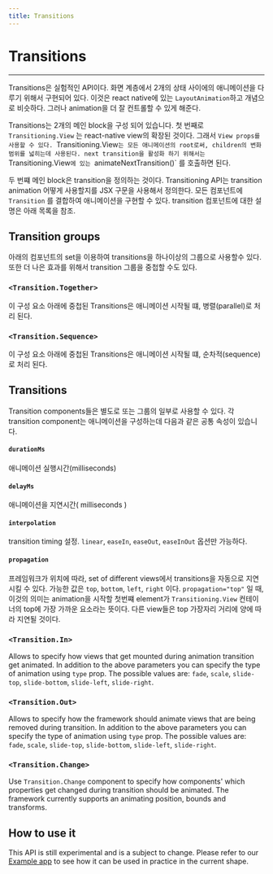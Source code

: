 ```yaml
---
title: Transitions
---
```


# Transitions

---

Transitions은 실험적인 API이다. 화면 계층에서 2개의 상태 사이에의 애니메이션을 다루기 위해서 구현되어 있다.
이것은 react native에 있는 `LayoutAnimation`하고 개념으로 비슷하다. 그러나 animation을 더 잘 컨트롤할 수 있게 해준다.

Transitions는 2개의 메인 block을 구성 되어 있습니다. 첫 번째로 `Transitioning.View` 는 react-native view의 확장된 것이다. 그래서 `View props를  사용할 수 있다. `Transitioning.View` 는 모든 애니메이션의 root로써, children의 변화 범위를 넓히는데 사용된다. next transition을 활성화 하기 위해서는 
`Transitioning.View`에 있는 `animateNextTransition()` 를 호출하면 된다.

두 번쨰 메인 block은 transition을 정의하는 것이다. Transitioning API는 transition animation 어떻게 사용할지를 JSX 구문을 사용해서 정의한다.
 모든 컴포넌트에 `Transition` 를 결합하여 애니메이션을 구현할 수 있다. transition 컴포넌트에 대한 설명은 아래 목록을 참조.


## Transition groups

아래의 컴포넌트의 set을 이용하여 transitions을 하나이상의 그룹으로 사용할수 있다. 또한 더 나은 효과를 위해서 transition 그룹을 중첩할 수도 있다.

### `<Transition.Together>`

이 구성 요소 아래에 중첩된 Transitions은 애니메이션 시작될 떄, 병렬(parallel)로 처리 된다.

### `<Transition.Sequence>`

이 구성 요소 아래에 중첩된 Transitions은 애니메이션 시작될 떄, 순차적(sequence)로 처리 된다.

## Transitions

Transition components들은 별도로 또는 그룹의 일부로 사용할 수 있다. 각 transition component는 애니메이션을 구성하는데 다음과 같은 공통 속성이 있습니다.

#### `durationMs`

애니메이션 실행시간(milliseconds)

#### `delayMs`

애니메이션을 지연시간( milliseconds )

#### `interpolation`

transition timing 설정. `linear`, `easeIn`, `easeOut`, `easeInOut` 옵션만 가능하다.

#### `propagation`

프레임워크가 위치에 따라, set of different views에서 transitions을 자동으로 지연시킬 수 있다. 가능한 값은 `top`, `bottom`, `left`, `right` 이다.
`propagation="top"` 일 때, 이것의 의미는 animation을 시작할 첫번쨰 element가 `Transitioning.View` 컨테이너의 top에 가장 가까운 요소라는 뜻이다.
다른 view들은 top 가장자리 거리에 양에 따라 지연될 것이다.


### `<Transition.In>`

Allows to specify how views that get mounted during animation transition get animated. In addition to the above parameters you can specify the type of animation using `type` prop. The possible values are: `fade`, `scale`, `slide-top`, `slide-bottom`, `slide-left`, `slide-right`.

### `<Transition.Out>`

Allows to specify how the framework should animate views that are being removed during transition. In addition to the above parameters you can specify the type of animation using `type` prop. The possible values are: `fade`, `scale`, `slide-top`, `slide-bottom`, `slide-left`, `slide-right`.

### `<Transition.Change>`

Use `Transition.Change` component to specify how components' which properties get changed during transition should be animated. The framework currently supports an animating position, bounds and transforms.

## How to use it

This API is still experimental and is a subject to change. Please refer to our [Example app](https://github.com/software-mansion/react-native-reanimated/tree/master/Example/transitions) to see how it can be used in practice in the current shape.
